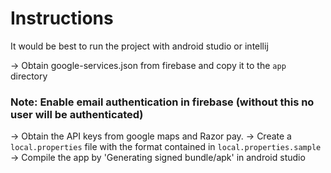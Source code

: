 # Instructions
It would be best to run the project with android studio or intellij

-> Obtain google-services.json from firebase and copy it to the `app` directory
### Note: Enable email authentication in firebase (without this no user will be authenticated)
-> Obtain the API keys from google maps and Razor pay.
-> Create a `local.properties` file with the format contained in `local.properties.sample`
-> Compile the app by 'Generating signed bundle/apk' in android studio